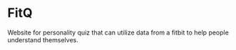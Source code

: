 # FitQ
Website for personality quiz that can utilize data from a fitbit to help people understand themselves.
